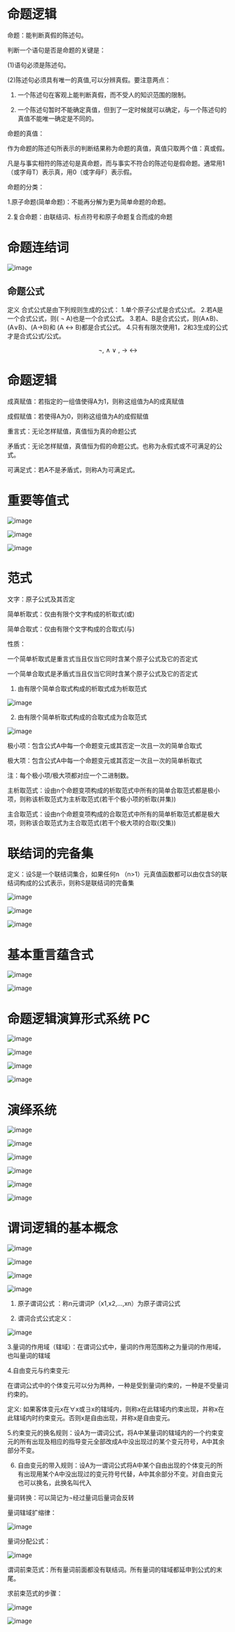 # 命题逻辑
命题：能判断真假的陈述句。

判断一个语句是否是命题的关键是：

(1)语句必须是陈述句。

(2)陈述句必须具有唯一的真值,可以分辨真假。要注意两点：

1. 一个陈述句在客观上能判断真假，而不受人的知识范围的限制。

2. 一个陈述句暂时不能确定真值，但到了一定时候就可以确定，与一个陈述句的真值不能唯一确定是不同的。

命题的真值：

作为命题的陈述句所表示的判断结果称为命题的真值，真值只取两个值：真或假。

凡是与事实相符的陈述句是真命题，而与事实不符合的陈述句是假命题。通常用1（或字母T）表示真，用0（或字母F）表示假。

命题的分类：

1.原子命题(简单命题)：不能再分解为更为简单命题的命题。

2.复合命题：由联结词、标点符号和原子命题复合而成的命题
# 命题连结词
![image](https://github.com/user-attachments/assets/3ca2debe-e532-424c-99b0-69aa3e0377c5)
## 命题公式
定义  合式公式是由下列规则生成的公式：
1.单个原子公式是合式公式。 
2.若A是一个合式公式，则( $\neg$ A)也是一个合式公式。 
3.若A、B是合式公式，则(A∧B)、(A∨B)、(A→B)和   (A $\leftrightarrow$ B)都是合式公式。 
4.只有有限次使用1，2和3生成的公式才是合式公式/公式。

$$\neg,\:\wedge\:\vee\:,\:\rightarrow\:\leftrightarrow$$
# 命题逻辑
成真赋值：若指定的一组值使得A为1，则称这组值为A的成真赋值

成假赋值：若使得A为0，则称这组值为A的成假赋值

重言式：无论怎样赋值，真值恒为真的命题公式

矛盾式：无论怎样赋值，真值恒为假的命题公式。也称为永假式或不可满足的公式。

可满足式：若A不是矛盾式，则称A为可满足式。
# 重要等值式
![image](https://github.com/user-attachments/assets/1762f40c-ac02-4964-9dba-951bb68ad914)

![image](https://github.com/user-attachments/assets/cbaeb53d-8c54-412a-ba39-268ac0a99e09)

![image](https://github.com/user-attachments/assets/da75a827-1b41-4aae-bad6-f09516735f16)
# 范式
文字：原子公式及其否定

简单析取式：仅由有限个文字构成的析取式(或)

简单合取式：仅由有限个文字构成的合取式(与)

性质：

一个简单析取式是重言式当且仅当它同时含某个原子公式及它的否定式

一个简单合取式是矛盾式当且仅当它同时含某个原子公式及它的否定式

1. 由有限个简单合取式构成的析取式成为析取范式

![image](https://github.com/user-attachments/assets/d127e738-cfd7-4e34-8ace-48aedb67cdd0)

2. 由有限个简单析取式构成的合取式成为合取范式

![image](https://github.com/user-attachments/assets/59c67059-6ef6-4d6b-ae62-75db7f89589a)

极小项：包含公式A中每一个命题变元或其否定一次且一次的简单合取式

极大项：包含公式A中每一个命题变元或其否定一次且一次的简单析取式

注：每个极小项/极大项都对应一个二进制数。

主析取范式：设由n个命题变项构成的析取范式中所有的简单合取范式都是极小项，则称该析取范式为主析取范式(若干个极小项的析取(并集))

主合取范式：设由n个命题变项构成的合取范式中所有的简单析取范式都是极大项，则称该合取范式为主合取范式(若干个极大项的合取(交集))
# 联结词的完备集
定义：设S是一个联结词集合，如果任何n （n>1）元真值函数都可以由仅含S的联结词构成的公式表示，则称S是联结词的完备集

![image](https://github.com/user-attachments/assets/8141067c-6677-4ff5-9723-12ed3cdc1130)

![image](https://github.com/user-attachments/assets/0b45e2c5-7ebb-443a-a264-7e429aaa2d22)

![image](https://github.com/user-attachments/assets/eda96c64-dfbe-40e1-b6d4-092c5665eed2)
# 基本重言蕴含式
![image](https://github.com/user-attachments/assets/98dc3c85-5920-4ad5-b0fb-606308de8e6a)

![image](https://github.com/user-attachments/assets/01ef25ff-503d-4cbf-a754-e5a6b4d1e86e)
# 命题逻辑演算形式系统 PC
![image](https://github.com/user-attachments/assets/a2226ff9-46cd-4128-9500-5747df3baf4a)

![image](https://github.com/user-attachments/assets/403fc53b-47a2-4ab7-81b1-ec1aeedd34ad)

![image](https://github.com/user-attachments/assets/47923478-d6d2-4fb7-9423-3267b77e7e78)

![image](https://github.com/user-attachments/assets/749a6161-546c-437e-965a-c1975e6c81bf)
# 演绎系统
![image](https://github.com/user-attachments/assets/7763360e-af5d-4fed-ae20-67f8bd1cbc7c)

![image](https://github.com/user-attachments/assets/f9a1868f-c0a3-4646-b544-451474753b90)

![image](https://github.com/user-attachments/assets/7f082df8-2679-486e-a858-fa490e90c53a)

![image](https://github.com/user-attachments/assets/817f10db-1c2e-4d36-b33a-5c7594e34a95)

![image](https://github.com/user-attachments/assets/f80429f7-750f-4c4f-8921-9555bad68918)

![image](https://github.com/user-attachments/assets/c302b791-62fd-49b6-a2fa-a0679bb35d8f)
# 谓词逻辑的基本概念
![image](https://github.com/user-attachments/assets/a22edc65-655b-4079-8e75-d426ac843a59)

![image](https://github.com/user-attachments/assets/fd73972a-61b1-4f07-8396-b9e2a7219ae4)

![image](https://github.com/user-attachments/assets/11b0a72c-34cc-470a-bbba-df6ffa9cbffb)

![image](https://github.com/user-attachments/assets/b848410c-f281-4c42-a086-56b5d9467c06)

1. 原子谓词公式 ：称n元谓词P（x1,x2,…,xn）为原子谓词公式

2. 谓词合式公式定义：

![image](https://github.com/user-attachments/assets/58b44299-b01e-44d6-8fcc-2de59a78aa8c)

3.量词的作用域（辖域）：在谓词公式中，量词的作用范围称之为量词的作用域，也叫量词的辖域

4.自由变元与约束变元:

在谓词公式中的个体变元可以分为两种，一种是受到量词约束的，一种是不受量词约束的。

定义: 如果客体变元x在∀x或∃x的辖域内，则称x在此辖域内约束出现，并称x在此辖域内时约束变元。否则x是自由出现，并称x是自由变元。

5.约束变元的换名规则：设A为一谓词公式，将A中某量词的辖域内的一个约束变元的所有出现及相应的指导变元全部改成A中没出现过的某个变元符号，A中其余部分不变。

6. 自由变元的带入规则：设A为一谓词公式将A中某个自由出现的个体变元的所有出现用某个A中没出现过的变元符号代替，A中其余部分不变。对自由变元也可以换名，此换名叫代入

量词转换：可以简记为¬经过量词后量词会反转

量词辖域扩缩律：

![image](https://github.com/user-attachments/assets/6d9f9b59-4d04-428c-bab3-a992add7573f)

量词分配公式：

![image](https://github.com/user-attachments/assets/541166da-6201-40c8-ac08-c1cf5c96165f)

谓词前束范式：所有量词前面都没有联结词。所有量词的辖域都延申到公式的末尾。

求前束范式的步骤：

![image](https://github.com/user-attachments/assets/a7027763-5b1f-435b-8db1-135c713d30af)

![image](https://github.com/user-attachments/assets/c7fc2177-78f0-424f-b340-7a2956a66f03)
